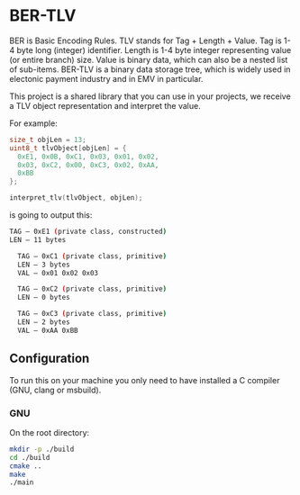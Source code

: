 # BER-TLV

BER is Basic Encoding Rules. TLV stands for Tag + Length + Value. Tag is 1-4 byte long (integer) identifier. Length is 1-4 byte integer representing value (or entire branch) size. Value is binary data, which can also be a nested list of sub-items. BER-TLV is a binary data storage tree, which is widely used in electonic payment industry and in EMV in particular.

This project is a shared library that you can use in your projects, we receive a TLV object representation and interpret the value.

For example:

```c
size_t objLen = 13;
uint8_t tlvObject[objLen] = {
  0xE1, 0x0B, 0xC1, 0x03, 0x01, 0x02,
  0x03, 0xC2, 0x00, 0xC3, 0x02, 0xAA,
  0xBB
};

interpret_tlv(tlvObject, objLen);
```

is going to output this:

```bash
TAG – 0xE1 (private class, constructed)
LEN – 11 bytes

  TAG – 0xC1 (private class, primitive)
  LEN – 3 bytes
  VAL – 0x01 0x02 0x03

  TAG – 0xC2 (private class, primitive)
  LEN – 0 bytes

  TAG – 0xC3 (private class, primitive)
  LEN – 2 bytes
  VAL – 0xAA 0xBB
```

## Configuration

To run this on your machine you only need to have installed a C compiler (GNU, clang or msbuild).

### GNU

On the root directory:

```bash
mkdir -p ./build
cd ./build
cmake ..
make
./main
```
